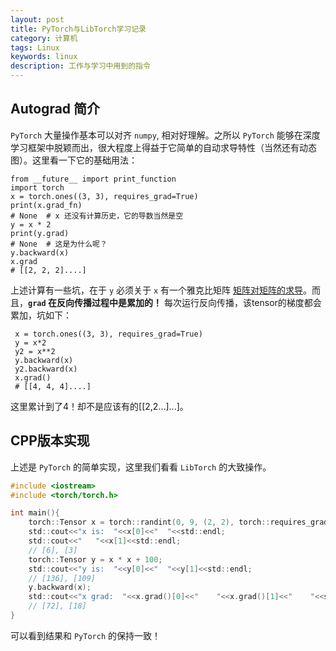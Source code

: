 ```yaml
---
layout: post
title: PyTorch与LibTorch学习记录
category: 计算机
tags: Linux
keywords: linux
description: 工作与学习中用到的指令
---
```



## Autograd 简介
 `PyTorch` 大量操作基本可以对齐 `numpy`, 相对好理解。之所以 `PyTorch` 能够在深度学习框架中脱颖而出，很大程度上得益于它简单的自动求导特性（当然还有动态图）。这里看一下它的基础用法：

 ```
 from __future__ import print_function
 import torch
 x = torch.ones((3, 3), requires_grad=True)
 print(x.grad_fn)
 # None  # x 还没有计算历史，它的导数当然是空
 y = x * 2
 print(y.grad)
 # None  # 这是为什么呢？
 y.backward(x)
 x.grad
 # [[2, 2, 2]....]
 ```

上述计算有一些坑，在于 `y` 必须关于 `x` 有一个雅克比矩阵 [矩阵对矩阵的求导](https://soptq.me/2020/06/19/matrix-derivation )。而且，**`grad` 在反向传播过程中是累加的！** 每次运行反向传播，该tensor的梯度都会累加，坑如下：

```
 x = torch.ones((3, 3), requires_grad=True)
 y = x*2
 y2 = x**2
 y.backward(x)
 y2.backward(x)
 x.grad()
 # [[4, 4, 4]....]
```
这里累计到了4！却不是应该有的[[2,2...]...]。 

## CPP版本实现
上述是 `PyTorch` 的简单实现，这里我们看看 `LibTorch` 的大致操作。

```c
#include <iostream>
#include <torch/torch.h>

int main(){
	torch::Tensor x = torch::randint(0, 9, (2, 2), torch::requires_grad());
	std::cout<<"x is:  "<<x[0]<<"  "<<std::endl;
	std::cout<<"   "<<x[1]<<std::endl;
	// [6], [3]
	torch::Tensor y = x * x + 100;
	std::cout<<"y is:  "<<y[0]<<"  "<<y[1]<<std::endl;
	// [136], [109]
	y.backward(x);
	std::cout<<"x grad:  "<<x.grad()[0]<<"    "<<x.grad()[1]<<"    "<<std::endl;
	// [72], [18]
}
```
可以看到结果和 `PyTorch` 的保持一致！